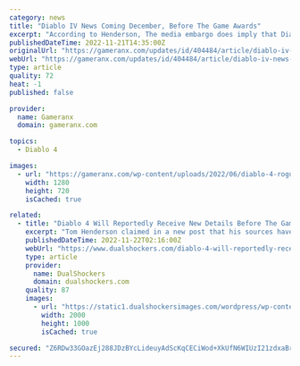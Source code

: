 ```yaml
---
category: news
title: "Diablo IV News Coming December, Before The Game Awards"
excerpt: "According to Henderson, The media embargo does imply that Diablo 4 will not be featured at The Game Awards, but a leaked Activision Blizzard document had previously revealed that pre-orders will ..."
publishedDateTime: 2022-11-21T14:35:00Z
originalUrl: "https://gameranx.com/updates/id/404484/article/diablo-iv-news-coming-december-before-the-game-awards/"
webUrl: "https://gameranx.com/updates/id/404484/article/diablo-iv-news-coming-december-before-the-game-awards/"
type: article
quality: 72
heat: -1
published: false

provider:
  name: Gameranx
  domain: gameranx.com

topics:
  - Diablo 4

images:
  - url: "https://gameranx.com/wp-content/uploads/2022/06/diablo-4-rogue.jpg"
    width: 1280
    height: 720
    isCached: true

related:
  - title: "Diablo 4 Will Reportedly Receive New Details Before The Game Awards"
    excerpt: "Tom Henderson claimed in a new post that his sources have confirmed that Blizzard will share new details about Diablo 4 before December 8, which is expected to reveal the official release date of the ..."
    publishedDateTime: 2022-11-22T02:16:00Z
    webUrl: "https://www.dualshockers.com/diablo-4-will-reportedly-receive-new-details-before-the-game-awards/"
    type: article
    provider:
      name: DualShockers
      domain: dualshockers.com
    quality: 87
    images:
      - url: "https://static1.dualshockersimages.com/wordpress/wp-content/uploads/2022/11/Diablo-4-details.jpg"
        width: 2000
        height: 1000
        isCached: true

secured: "Z6RDw33GOazEj288JDzBYcLideuyAdScKqCECiWod+XkUfN6WIUzI21zdxaBr4cjyyc6rGj70UV8jOT/U7zI2jGEVmh7qyKOcZwz0FzOWbQLctywJeCeQcz9/o3yNH0afi2EmFD+vYVwKpWfSdUgIad7EE/ZXuKL3r1F0p5k8zMjeOKnG78a06T7pUfX5tpmbp8ZNN70n17Fie/2kRmrn1SOvPKXJkt1OsJxhykV5UWHkrzPlUwa+doBtBrRpvR55vzeDJPL4fwjsWxghTKQxyk4iFLLjew6b+l+N6qEcdqevx0R5R9nenRxq65WE94y2XK9oqxu8wz2JisvUkwog68fpHc44w5io9l0LyTuCSo=;DHHWBhz17lG+mlBsCQOfvg=="
---
```


